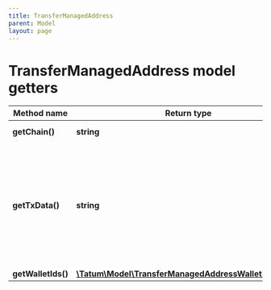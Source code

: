 ```yaml
---
title: TransferManagedAddress
parent: Model
layout: page
---
```


# TransferManagedAddress model getters

Method name | Return type | Description | Notes
------------ | ------------- | ------------- | -------------
**getChain()** | **string** | Blockchain to work on |
**getTxData()** | **string** | Hex serialized data representing transaction, which should be signed using one of the managed wallets. |
**getWalletIds()** | [**\Tatum\Model\TransferManagedAddressWalletIdsInner[]**](../TransferManagedAddressWalletIdsInner) |  |

